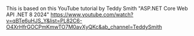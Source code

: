 This is based on this YouTube tutorial by Teddy Smith
"ASP.NET Core Web API .NET 8 2024"
https://www.youtube.com/watch?v=qBTe6uHJS_Y&list=PL82C6-O4XrHfrGOCPmKmwTO7M0avXyQKc&ab_channel=TeddySmith